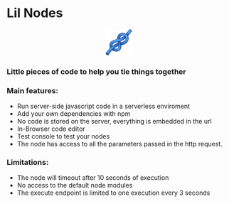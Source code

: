 # Lil Nodes
<p align="center">
    <img src="src/public/knot.png" width="60">
</p>

### Little pieces of code to help you tie things together

### Main features:

- Run server-side javascript code in a serverless enviroment
- Add your own dependencies with npm
- No code is stored on the server, everything is embedded in the url
- In-Browser code editor
- Test console to test your nodes
- The node has access to all the parameters passed in the http request.

### Limitations:

- The node will timeout after 10 seconds of execution
- No access to the default node modules
- The execute endpoint is limited to one execution every 3 seconds
